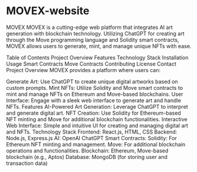 # MOVEX-website
MOVEX
MOVEX is a cutting-edge web platform that integrates AI art generation with blockchain technology. Utilizing ChatGPT for creating art through the Move programming language and Solidity smart contracts, MOVEX allows users to generate, mint, and manage unique NFTs with ease.

Table of Contents
Project Overview
Features
Technology Stack
Installation
Usage
Smart Contracts
Move Contracts
Contributing
License
Contact
Project Overview
MOVEX provides a platform where users can:

Generate Art: Use ChatGPT to create unique digital artworks based on custom prompts.
Mint NFTs: Utilize Solidity and Move smart contracts to mint and manage NFTs on Ethereum and Move-based blockchains.
User Interface: Engage with a sleek web interface to generate art and handle NFTs.
Features
AI-Powered Art Generation: Leverage ChatGPT to interpret and generate digital art.
NFT Creation: Use Solidity for Ethereum-based NFT minting and Move for additional blockchain functionalities.
Interactive Web Interface: Simple and intuitive UI for creating and managing digital art and NFTs.
Technology Stack
Frontend: React.js, HTML, CSS
Backend: Node.js, Express.js
AI: OpenAI ChatGPT
Smart Contracts:
Solidity: For Ethereum NFT minting and management.
Move: For additional blockchain operations and functionalities.
Blockchain: Ethereum, Move-based blockchain (e.g., Aptos)
Database: MongoDB (for storing user and transaction data)
